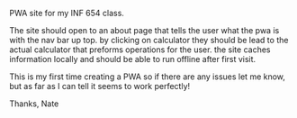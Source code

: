 PWA site for my INF 654 class.

The site should open to an about page that tells the user what the pwa is with the nav bar up top.
by clicking on calculator they should be lead to the actual calculator that preforms operations for the user.
the site caches information locally and should be able to run offline after first visit.

This is my first time creating a PWA so if there are any issues let me know, but as far as I can tell it seems to work perfectly!

Thanks,
Nate
